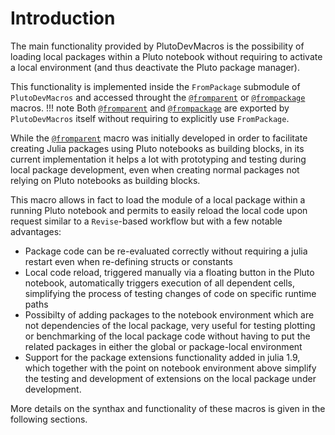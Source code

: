 # Introduction
The main functionality provided by PlutoDevMacros is the possibility of loading local packages within a Pluto notebook without requiring to activate a local environment (and thus deactivate the Pluto package manager).

This functionality is implemented inside the `FromPackage` submodule of `PlutoDevMacros` and accessed throught the [`@fromparent`](@ref) or [`@frompackage`](@ref) macros.
!!! note
    Both [`@fromparent`](@ref) and [`@frompackage`](@ref) are exported by `PlutoDevMacros` itself without requiring to explicitly use `FromPackage`.

While the [`@fromparent`](@ref) macro was initially developed in order to facilitate creating Julia packages using Pluto notebooks as building blocks, in its current implementation it helps a lot with prototyping and testing during local package development, even when creating normal packages not relying on Pluto notebooks as building blocks.

This macro allows in fact to load the module of a local package within a running Pluto notebook and permits to easily reload the local code upon request similar to a `Revise`-based workflow but with a few notable advantages:
- Package code can be re-evaluated correctly without requiring a julia restart even when re-defining structs or constants
- Local code reload, triggered manually via a floating button in the Pluto notebook, automatically triggers execution of all dependent cells, simplifying the process of testing changes of code on specific runtime paths
- Possibilty of adding packages to the notebook environment which are not dependencies of the local package, very useful for testing plotting or benchmarking of the local package code without having to put the related packages in either the global or package-local environment
- Support for the package extensions functionality added in julia 1.9, which together with the point on notebook environment above simplify the testing and development of extensions on the local package under development.

More details on the synthax and functionality of these macros is given in the following sections.
